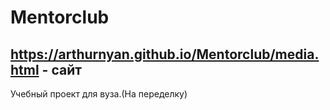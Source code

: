 # Mentorclub
 
## https://arthurnyan.github.io/Mentorclub/media.html - сайт
Учебный проект для вуза.(На переделку)
